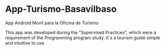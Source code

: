 # App-Turismo-Basavilbaso
App Android Movil para la Oficina de Turismo

This app was developed during the "Supervised Practices", which were a requirement of the Programming program study.
It´s a tourism guide simple and intuitive to use.
